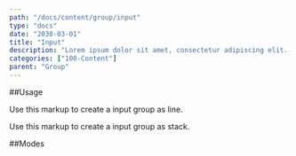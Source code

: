 ```yaml
---
path: "/docs/content/group/input"
type: "docs"
date: "2030-03-01"
title: "Input"
description: "Lorem ipsum dolor sit amet, consectetur adipiscing elit. Nunc tempus laoreet leo sit amet iaculis."
categories: ["100-Content"]
parent: "Group"
---
```


##Usage

Use this markup to create a input group as line.

<script type="text/plain" class="language-markup">
  <div class="group">
    <span class="group_inner">
      <button type="button" class="btn">
        <span><!-- content --></span>
      </button>
    </span>

    <input type="text" class="form-input">

    <span class="group_inner">
      <button type="button" class="btn">
        <span><!-- content --></span>
      </button>
    </span>
  </div>
</script>

Use this markup to create a input group as stack.

<script type="text/plain" class="language-markup">
  <div class="group">
    <span class="group_inner">
      <button type="button" class="btn">
        <span><!-- content --></span>
      </button>
      <button type="button" class="btn">
        <span><!-- content --></span>
      </button>
    </span>

    <input type="text" class="form-input">
    
    <span class="group_inner">
      <button type="button" class="btn">
        <span><!-- content --></span>
      </button>
      <button type="button" class="btn">
        <span><!-- content --></span>
      </button>
    </span>
  </div>
</script>

##Modes

<demo>
  <demovanilla src="demos/docs/content/group/input/line" name="line">
  </demovanilla>
  <demovanilla src="demos/docs/content/group/input/stack" name="stack">
  </demovanilla>
</demo>
